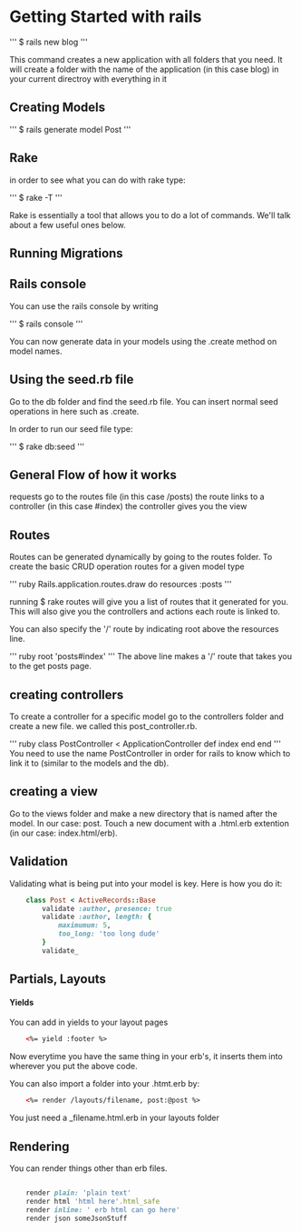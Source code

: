# Getting Started with rails

'''
	$ rails new blog
'''

This command creates a new application with all folders that you need. It will create a folder with the name of the application (in this case blog) in your current directroy with everything in it

## Creating Models

'''
	$ rails generate model Post 
'''

## Rake

in order to see what you can do with rake type:

'''
	$ rake -T
'''

Rake is essentially a tool that allows you to do a lot of commands. We'll talk about a few useful ones below.


## Running Migrations




## Rails console

You can use the rails console by writing 

'''
	$ rails console
'''

You can now generate data in your models using the .create method on model names.


## Using the seed.rb file

Go to the db folder and find the seed.rb file. You can insert normal seed operations in here such as .create. 

In order to run our seed file type:

'''
	$ rake db:seed
'''

## General Flow of how it works

requests go to the routes file
(in this case /posts)
the route links to a controller
(in this case #index)
the controller gives you the view

## Routes

Routes can be generated dynamically by going to the routes folder. To create the basic CRUD operation routes for a given model type

''' ruby
	Rails.application.routes.draw do
		resources :posts
'''

running $ rake routes will give you a list of routes that it generated for you. This will also give you the controllers and actions each route is linked to.

You can also specify the '/' route by indicating root above the resources line.

''' ruby
	root 'posts#index'
'''
The above line makes a '/' route that takes you to the get posts page.

## creating controllers

To create a controller for a specific model go to the controllers folder and create a new file. we called this post_controller.rb. 

''' ruby
	class PostController < ApplicationController
		def index
		end
	end
'''
You need to use the name PostController in order for rails to know which to link it to (similar to the models and the db). 

## creating a view

Go to the views folder and make a new directory that is named after the model. In our case: post. Touch a new document with a .html.erb extention (in our case: index.html/erb). 


## Validation

Validating what is being put into your model is key. Here is how you do it:

``` ruby
	class Post < ActiveRecords::Base
		validate :author, presence: true
		validate :author, length: {
			maximumum: 5,
			too_long: 'too long dude'
		}
		validate_
```

## Partials, Layouts

#### Yields

You can add in yields to your layout pages

``` html
	<%= yield :footer %>
```
Now everytime you have the same thing in your erb's, it inserts them into wherever you put the above code.

You can also import a folder into your .htmt.erb by:

``` html
	<%= render /layouts/filename, post:@post %>
```
You just need a _filename.html.erb in your layouts folder

## Rendering

You can render things other than erb files.

``` ruby

	render plain: 'plain text'
	render html 'html here'.html_safe
	render inline: ' erb html can go here'
	render json someJsonStuff

```


